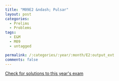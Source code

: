 ```yaml
---
title: "M09E2 &ndash; Pulsar"
layout: post
categories:
  - Prelims
  - Problems
tags:
  - E&M
  - M09
  - untagged

permalink: /:categories/:year/:month/E2:output_ext
comments: false
---
```

<object data="2009M2E.pdf" type="application/pdf" width="100%" height="500"></object>
<div class="message"><a href='https://princetonprelim.com/prelim/23/'>Check for solutions to this year's exam</a></div>